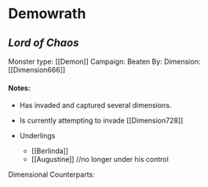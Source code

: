 # Demowrath
## *Lord of Chaos*

Monster type: [[Demon]]
Campaign: 
Beaten By: 
Dimension: [[Dimension666]]

#### Notes:
- Has invaded and captured several dimensions.
- Is currently attempting to invade [[Dimension728]]

- Underlings
	- [[Berlinda]]
	- [[Augustine]] //no longer under his control

Dimensional Counterparts: